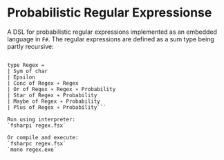 # Probabilistic Regular Expressionse
A DSL for probabilistic regular expressions implemented as an embedded language in `F#`.
The regular expressions are defined as a sum type being partly recursive:

```type Probability = float

type Regex =
| Sym of char
| Epsilon
| Conc of Regex ∗ Regex
| Or of Regex ∗ Regex ∗ Probability
| Star of Regex ∗ Probability
| Maybe of Regex ∗ Probability
| Plus of Regex ∗ Probability```

Run using interpreter:
`fsharpi regex.fsx`

Or compile and execute:
`fsharpc regex.fsx`
`mono regex.exe`

